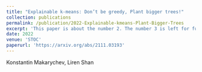 ```yaml
---
title: "Explainable k-means: Don’t be greedy, Plant bigger trees!"
collection: publications
permalink: /publication/2022-Explainable-kmeans-Plant-Bigger-Trees
excerpt: 'This paper is about the number 2. The number 3 is left for future work.'
date: 2022
venue: 'STOC'
paperurl: 'https://arxiv.org/abs/2111.03193'
---
```


Konstantin Makarychev, Liren Shan

<!-- citation: 'Your Name, You. (2010). &quot;Paper Title Number 2.&quot; <i>Journal 1</i>. 1(2).'
--- -->
<!-- This paper is about the number 2. The number 3 is left for future work. -->

<!-- [Download paper here](http://academicpages.github.io/files/paper2.pdf)

Recommended citation: Your Name, You. (2010). "Paper Title Number 2." <i>Journal 1</i>. 1(2). -->
